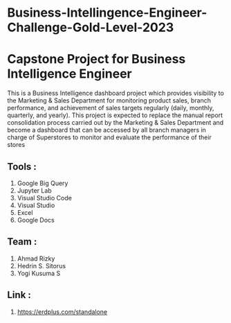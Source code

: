# Business-Intellingence-Engineer-Challenge-Gold-Level-2023

# Capstone Project for Business Intelligence Engineer

This is a Business Intelligence dashboard project which provides visibility to the Marketing & Sales Department for monitoring product sales, branch performance, and achievement of sales targets regularly (daily, monthly, quarterly, and yearly). This project is expected to replace the manual report consolidation process carried out by the Marketing & Sales Department and become a dashboard that can be accessed by all branch managers in charge of Superstores to monitor and evaluate the performance of their stores

## Tools :
1. Google Big Query
2. Jupyter Lab
3. Visual Studio Code
4. Visual Studio
5. Excel
6. Google Docs

## Team :
1. Ahmad Rizky
2. Hedrin S. Sitorus
3. Yogi Kusuma S

## Link :
1. https://erdplus.com/standalone
